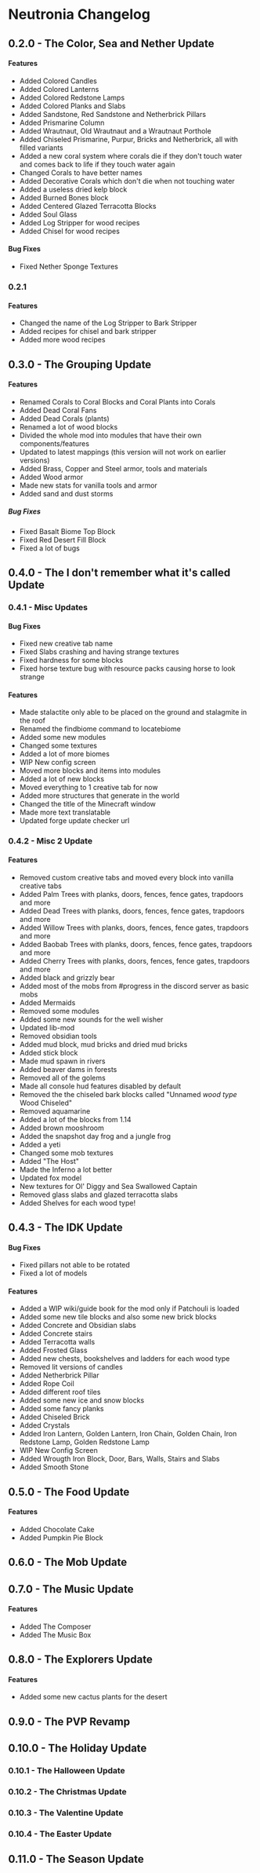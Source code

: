 # Neutronia Changelog

## 0.2.0 - The Color, Sea and Nether Update

#### Features

* Added Colored Candles
* Added Colored Lanterns
* Added Colored Redstone Lamps
* Added Colored Planks and Slabs
* Added Sandstone, Red Sandstone and Netherbrick Pillars
* Added Prismarine Column
* Added Wrautnaut, Old Wrautnaut and a Wrautnaut Porthole
* Added Chiseled Prismarine, Purpur, Bricks and Netherbrick, all with filled variants
* Added a new coral system where corals die if they don't touch water and comes back to life if they touch water again
* Changed Corals to have better names
* Added Decorative Corals which don't die when not touching water
* Added a useless dried kelp block
* Added Burned Bones block
* Added Centered Glazed Terracotta Blocks
* Added Soul Glass
* Added Log Stripper for wood recipes
* Added Chisel for wood recipes

#### Bug Fixes

* Fixed Nether Sponge Textures

### 0.2.1

#### Features

* Changed the name of the Log Stripper to Bark Stripper
* Added recipes for chisel and bark stripper
* Added more wood recipes

## 0.3.0 - The Grouping Update

#### Features

* Renamed Corals to Coral Blocks and Coral Plants into Corals
* Added Dead Coral Fans
* Added Dead Corals (plants)
* Renamed a lot of wood blocks
* Divided the whole mod into modules that have their own components/features
* Updated to latest mappings (this version will not work on earlier versions)
* Added Brass, Copper and Steel armor, tools and materials
* Added Wood armor
* Made new stats for vanilla tools and armor
* Added sand and dust storms

##### Bug Fixes

* Fixed Basalt Biome Top Block
* Fixed Red Desert Fill Block
* Fixed a lot of bugs

## 0.4.0 - The I don't remember what it's called Update

### 0.4.1 - Misc Updates

#### Bug Fixes

* Fixed new creative tab name
* Fixed Slabs crashing and having strange textures
* Fixed hardness for some blocks
* Fixed horse texture bug with resource packs causing horse to look strange

#### Features

* Made stalactite only able to be placed on the ground and stalagmite in the roof
* Renamed the findbiome command to locatebiome
* Added some new modules
* Changed some textures
* Added a lot of more biomes
* WIP New config screen
* Moved more blocks and items into modules
* Added a lot of new blocks
* Moved everything to 1 creative tab for now
* Added more structures that generate in the world
* Changed the title of the Minecraft window
* Made more text translatable
* Updated forge update checker url

### 0.4.2 - Misc 2 Update

#### Features

* Removed custom creative tabs and moved every block into vanilla creative tabs
* Added Palm Trees with planks, doors, fences, fence gates, trapdoors and more
* Added Dead Trees with planks, doors, fences, fence gates, trapdoors and more
* Added Willow Trees with planks, doors, fences, fence gates, trapdoors and more
* Added Baobab Trees with planks, doors, fences, fence gates, trapdoors and more
* Added Cherry Trees with planks, doors, fences, fence gates, trapdoors and more
* Added black and grizzly bear
* Added most of the mobs from #progress in the discord server as basic mobs
* Added Mermaids
* Removed some modules
* Added some new sounds for the well wisher
* Updated lib-mod
* Removed obsidian tools
* Added mud block, mud bricks and dried mud bricks
* Added stick block
* Made mud spawn in rivers
* Added beaver dams in forests
* Removed all of the golems
* Made all console hud features disabled by default
* Removed the the chiseled bark blocks called "Unnamed *wood type* Wood Chiseled"
* Removed aquamarine
* Added a lot of the blocks from 1.14
* Added brown mooshroom
* Added the snapshot day frog and a jungle frog
* Added a yeti
* Changed some mob textures
* Added "The Host"
* Made the Inferno a lot better
* Updated fox model
* New textures for Ol' Diggy and Sea Swallowed Captain
* Removed glass slabs and glazed terracotta slabs
* Added Shelves for each wood type!

## 0.4.3 - The IDK Update

#### Bug Fixes
* Fixed pillars not able to be rotated
* Fixed a lot of models

#### Features
* Added a WIP wiki/guide book for the mod only if Patchouli is loaded
* Added some new tile blocks and also some new brick blocks
* Added Concrete and Obsidian slabs
* Added Concrete stairs
* Added Terracotta walls
* Added Frosted Glass
* Added new chests, bookshelves and ladders for each wood type
* Removed lit versions of candles
* Added Netherbrick Pillar
* Added Rope Coil
* Added different roof tiles
* Added some new ice and snow blocks
* Added some fancy planks
* Added Chiseled Brick
* Added Crystals
* Added Iron Lantern, Golden Lantern, Iron Chain, Golden Chain, Iron Redstone Lamp, Golden Redstone Lamp
* WIP New Config Screen
* Added Wrougth Iron Block, Door, Bars, Walls, Stairs and Slabs
* Added Smooth Stone

## 0.5.0 - The Food Update

#### Features
* Added Chocolate Cake
* Added Pumpkin Pie Block

## 0.6.0 - The Mob Update

## 0.7.0 - The Music Update

#### Features
* Added The Composer
* Added The Music Box

## 0.8.0 - The Explorers Update

#### Features
* Added some new cactus plants for the desert

## 0.9.0 - The PVP Revamp

## 0.10.0 - The Holiday Update

### 0.10.1 - The Halloween Update

### 0.10.2 - The Christmas Update

### 0.10.3 - The Valentine Update

### 0.10.4 - The Easter Update

## 0.11.0 - The Season Update